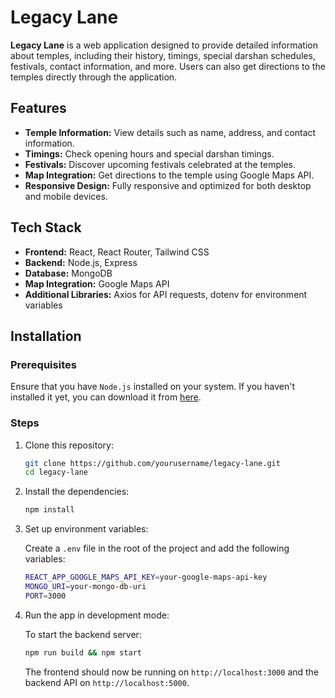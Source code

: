 # Legacy Lane

**Legacy Lane** is a web application designed to provide detailed information about temples, including their history, timings, special darshan schedules, festivals, contact information, and more. Users can also get directions to the temples directly through the application.

## Features

- **Temple Information:** View details such as name, address, and contact information.
- **Timings:** Check opening hours and special darshan timings.
- **Festivals:** Discover upcoming festivals celebrated at the temples.
- **Map Integration:** Get directions to the temple using Google Maps API.
- **Responsive Design:** Fully responsive and optimized for both desktop and mobile devices.

## Tech Stack

- **Frontend:** React, React Router, Tailwind CSS
- **Backend:** Node.js, Express
- **Database:** MongoDB
- **Map Integration:** Google Maps API
- **Additional Libraries:** Axios for API requests, dotenv for environment variables

## Installation

### Prerequisites

Ensure that you have `Node.js` installed on your system. If you haven't installed it yet, you can download it from [here](https://nodejs.org/).

### Steps

1. Clone this repository:

    ```bash
    git clone https://github.com/yourusername/legacy-lane.git
    cd legacy-lane
    ```

2. Install the dependencies:

    ```bash
    npm install
    ```

3. Set up environment variables:

    Create a `.env` file in the root of the project and add the following variables:

    ```bash
    REACT_APP_GOOGLE_MAPS_API_KEY=your-google-maps-api-key
    MONGO_URI=your-mongo-db-uri
    PORT=3000
    ```

4. Run the app in development mode:

    To start the backend server:

    ```bash
    npm run build && npm start
    ```

    The frontend should now be running on `http://localhost:3000` and the backend API on `http://localhost:5000`.
